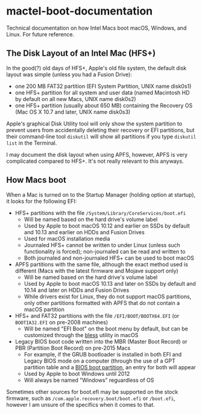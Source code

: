 # mactel-boot-documentation
Technical documentation on how Intel Macs boot macOS, Windows, and Linux. For future reference.

## The Disk Layout of an Intel Mac (HFS+)
In the good(?) old days of HFS+, Apple\'s old file system, the default disk layout was simple (unless you had a Fusion Drive):
- one 200 MB FAT32 partition (EFI System Partition, UNIX name disk0s1)
- one HFS+ partition for all system and user data (named Macintosh HD by default on all new Macs, UNIX name disk0s2)
- one HFS+ partition (usually about 650 MB) containing the Recovery OS (Mac OS X 10.7 and later, UNIX name disk0s3)

Apple\'s graphical Disk Utility tool will only show the system partition to prevent users from accidentally deleting their recovery or EFI partitions, but their command-line tool `diskutil` will show all partitions if you type `diskutil list` in the Terminal.

I may document the disk layout when using APFS, however, APFS is very complicated compared to HFS+. It's not really relevant to this anyways.

## How Macs boot
When a Mac is turned on to the Startup Manager (holding option at startup), it looks for the following EFI:

- HFS+ partitions with the file `/System/Library/CoreServices/boot.efi`
  - Will be named based on the hard drive's volume label
  - Used by Apple to boot macOS 10.12 and earlier on SSDs by default and 10.13 and earlier on HDDs and Fusion Drives
  - Used for macOS installation media
  - Journaled HFS+ cannot be written to under Linux (unless such functionality is forced); non-journaled can be read and written to
  - Both journaled and non-journaled HFS+ can be used to boot macOS
- APFS partitions with the same file, although the exact method used is different (Macs with the latest firmware and Mojave support only)
  - Will be named based on the hard drive\'s volume label
  - Used by Apple to boot macOS 10.13 and later on SSDs by default and 10.14 and later on HDDs and Fusion Drives
  - While drivers exist for Linux, they do not support macOS partitions, only other partitions formatted with APFS that do not contain a macOS partition
- HFS+ and FAT32 partitions with the file `/EFI/BOOT/BOOTX64.EFI` (or `BOOTIA32.EFI` on pre-2008 machines)
  - Will be named "EFI Boot" on the boot menu by default, but can be customized through the [bless](https://ss64.com/osx/bless.html) utility in macOS
- Legacy BIOS boot code written into the MBR (Master Boot Record) or PBR (Partition Boot Record) on pre-2015 Macs
  - For example, if the GRUB bootloader is installed in both EFI and Legacy BIOS mode on a computer (through the use of a GPT partition table and a [BIOS boot partition](https://en.wikipedia.org/wiki/BIOS_boot_partition), an entry for both will appear
  - Used by Apple to boot Windows until 2012
  - Will always be named "Windows" reguardless of OS

Sometimes other sources for boot.efi may be supported on the stock firmware, such as `/com.apple.recovery.boot/boot.efi` or `/boot.efi`, however I am unsure of the specifics when it comes to that.
